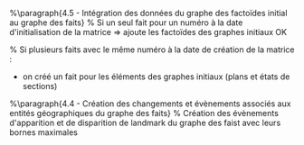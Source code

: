 %\paragraph{4.5 - Intégration des données du graphe des factoïdes initial au graphe des faits}
% Si un seul fait pour un numéro à la date d'initialisation de la matrice => ajoute les factoïdes des graphes initiaux OK



% Si plusieurs faits avec le même numéro à la date de création de la matrice : 
- on créé un fait pour les éléments des graphes initiaux (plans et états de sections)

%\paragraph{4.4 - Création des changements et évènements associés aux entités géographiques du graphe des faits}
% Création des évènements d'apparition et de disparition de landmark du graphe des faist avec leurs bornes maximales